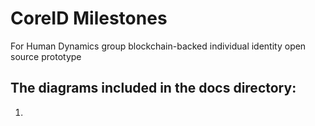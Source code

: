 # CoreID Milestones

For Human Dynamics group blockchain-backed individual identity open source prototype


## The diagrams included in the docs directory:

1.

